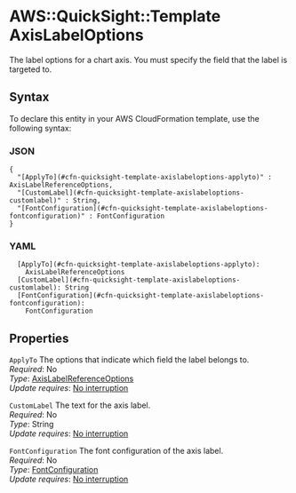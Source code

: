 # AWS::QuickSight::Template AxisLabelOptions<a name="aws-properties-quicksight-template-axislabeloptions"></a>

The label options for a chart axis\. You must specify the field that the label is targeted to\.

## Syntax<a name="aws-properties-quicksight-template-axislabeloptions-syntax"></a>

To declare this entity in your AWS CloudFormation template, use the following syntax:

### JSON<a name="aws-properties-quicksight-template-axislabeloptions-syntax.json"></a>

```
{
  "[ApplyTo](#cfn-quicksight-template-axislabeloptions-applyto)" : AxisLabelReferenceOptions,
  "[CustomLabel](#cfn-quicksight-template-axislabeloptions-customlabel)" : String,
  "[FontConfiguration](#cfn-quicksight-template-axislabeloptions-fontconfiguration)" : FontConfiguration
}
```

### YAML<a name="aws-properties-quicksight-template-axislabeloptions-syntax.yaml"></a>

```
  [ApplyTo](#cfn-quicksight-template-axislabeloptions-applyto): 
    AxisLabelReferenceOptions
  [CustomLabel](#cfn-quicksight-template-axislabeloptions-customlabel): String
  [FontConfiguration](#cfn-quicksight-template-axislabeloptions-fontconfiguration): 
    FontConfiguration
```

## Properties<a name="aws-properties-quicksight-template-axislabeloptions-properties"></a>

`ApplyTo`  <a name="cfn-quicksight-template-axislabeloptions-applyto"></a>
The options that indicate which field the label belongs to\.  
*Required*: No  
*Type*: [AxisLabelReferenceOptions](aws-properties-quicksight-template-axislabelreferenceoptions.md)  
*Update requires*: [No interruption](https://docs.aws.amazon.com/AWSCloudFormation/latest/UserGuide/using-cfn-updating-stacks-update-behaviors.html#update-no-interrupt)

`CustomLabel`  <a name="cfn-quicksight-template-axislabeloptions-customlabel"></a>
The text for the axis label\.  
*Required*: No  
*Type*: String  
*Update requires*: [No interruption](https://docs.aws.amazon.com/AWSCloudFormation/latest/UserGuide/using-cfn-updating-stacks-update-behaviors.html#update-no-interrupt)

`FontConfiguration`  <a name="cfn-quicksight-template-axislabeloptions-fontconfiguration"></a>
The font configuration of the axis label\.  
*Required*: No  
*Type*: [FontConfiguration](aws-properties-quicksight-template-fontconfiguration.md)  
*Update requires*: [No interruption](https://docs.aws.amazon.com/AWSCloudFormation/latest/UserGuide/using-cfn-updating-stacks-update-behaviors.html#update-no-interrupt)